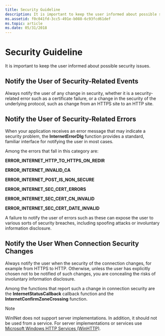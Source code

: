 ```yaml
---
title: Security Guideline
description: It is important to keep the user informed about possible security issues.
ms.assetid: f0c041fd-3cc5-491e-b088-6c93fcd61def
ms.topic: article
ms.date: 05/31/2018
---
```


# Security Guideline

It is important to keep the user informed about possible security issues.

## Notify the User of Security-Related Events

Always notify the user of any change in security, whether it is a security-related error such as a certificate failure, or a change in the security of the underlying protocol, such as change from an HTTPS site to an HTTP site.

## Notify the User of Security-Related Errors

When your application receives an error message that may indicate a security problem, the **InternetErrorDlg** function provides a standard, familiar interface for notifying the user in most cases.

Among the errors that fall in this category are:

**ERROR\_INTERNET\_HTTP\_TO\_HTTPS\_ON\_REDIR**

**ERROR\_INTERNET\_INVALID\_CA**

**ERROR\_INTERNET\_POST\_IS\_NON\_SECURE**

**ERROR\_INTERNET\_SEC\_CERT\_ERRORS**

**ERROR\_INTERNET\_SEC\_CERT\_CN\_INVALID**

**ERROR\_INTERNET\_SEC\_CERT\_DATE\_INVALID**

A failure to notify the user of errors such as these can expose the user to various sorts of security breaches, including spoofing attacks or involuntary information disclosure.

## Notify the User When Connection Security Changes

Always notify the user when the security of the connection changes, for example from HTTPS to HTTP. Otherwise, unless the user has explicitly chosen not to be notified of such changes, you are concealing the risks of involuntary information disclosure.

Among the functions that report such a change in connection security are the **InternetStatusCallback** callback function and the **InternetConfirmZoneCrossing** function.

> [!Note]  
> WinINet does not support server implementations. In addition, it should not be used from a service. For server implementations or services use [Microsoft Windows HTTP Services (WinHTTP)](https://docs.microsoft.com/windows/desktop/WinHttp/winhttp-start-page).

 

 

 




